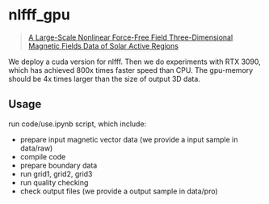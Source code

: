 # nlfff_gpu

> [A Large-Scale Nonlinear Force-Free Field Three-Dimensional Magnetic Fields Data of Solar Active Regions](https://nlfff.dataset.deepsolar.space)

We deploy a cuda version for nlfff. Then we do experiments with RTX 3090, which has achieved 800x times faster speed than CPU. The gpu-memory should be 4x times larger than the size of output 3D data.

## Usage
run code/use.ipynb script, which include:
- prepare input magnetic vector data (we provide a input sample in data/raw)
- compile code
- prepare boundary data
- run grid1, grid2, grid3
- run quality checking
- check output files (we provide a output sample in data/pro)
